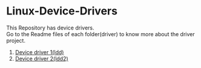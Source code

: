 # Linux-Device-Drivers
This Repository has device drivers.<br/>
Go to the Readme files of each folder(driver) to know more about the driver project.<br>
1. [Device driver 1(ldd)](https://github.com/zaidmohammed26/Linux-Device-Drivers/blob/main/ldd/)
2. [Device driver 2(ldd2)](https://github.com/zaidmohammed26/Linux-Device-Drivers/blob/main/ldd2/)
